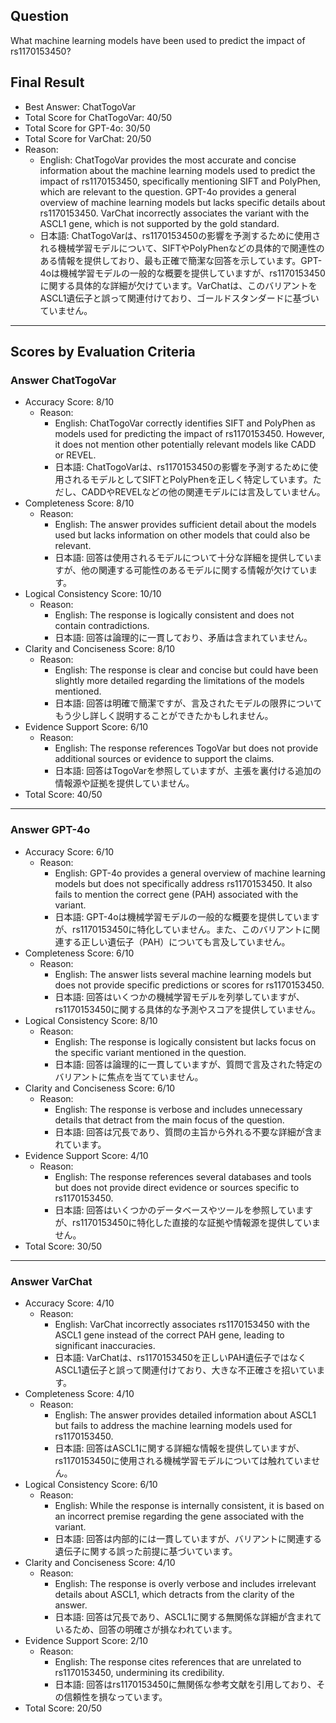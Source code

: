 ## Question

What machine learning models have been used to predict the impact of rs1170153450?

## Final Result

- Best Answer: ChatTogoVar
- Total Score for ChatTogoVar: 40/50
- Total Score for GPT-4o: 30/50
- Total Score for VarChat: 20/50
- Reason:
  - English: ChatTogoVar provides the most accurate and concise information about the machine learning models used to predict the impact of rs1170153450, specifically mentioning SIFT and PolyPhen, which are relevant to the question. GPT-4o provides a general overview of machine learning models but lacks specific details about rs1170153450. VarChat incorrectly associates the variant with the ASCL1 gene, which is not supported by the gold standard.
  - 日本語: ChatTogoVarは、rs1170153450の影響を予測するために使用される機械学習モデルについて、SIFTやPolyPhenなどの具体的で関連性のある情報を提供しており、最も正確で簡潔な回答を示しています。GPT-4oは機械学習モデルの一般的な概要を提供していますが、rs1170153450に関する具体的な詳細が欠けています。VarChatは、このバリアントをASCL1遺伝子と誤って関連付けており、ゴールドスタンダードに基づいていません。

---

## Scores by Evaluation Criteria

### Answer ChatTogoVar
- Accuracy Score: 8/10
  - Reason: 
    - English: ChatTogoVar correctly identifies SIFT and PolyPhen as models used for predicting the impact of rs1170153450. However, it does not mention other potentially relevant models like CADD or REVEL.
    - 日本語: ChatTogoVarは、rs1170153450の影響を予測するために使用されるモデルとしてSIFTとPolyPhenを正しく特定しています。ただし、CADDやREVELなどの他の関連モデルには言及していません。
- Completeness Score: 8/10
  - Reason: 
    - English: The answer provides sufficient detail about the models used but lacks information on other models that could also be relevant.
    - 日本語: 回答は使用されるモデルについて十分な詳細を提供していますが、他の関連する可能性のあるモデルに関する情報が欠けています。
- Logical Consistency Score: 10/10
  - Reason: 
    - English: The response is logically consistent and does not contain contradictions.
    - 日本語: 回答は論理的に一貫しており、矛盾は含まれていません。
- Clarity and Conciseness Score: 8/10
  - Reason: 
    - English: The response is clear and concise but could have been slightly more detailed regarding the limitations of the models mentioned.
    - 日本語: 回答は明確で簡潔ですが、言及されたモデルの限界についてもう少し詳しく説明することができたかもしれません。
- Evidence Support Score: 6/10
  - Reason: 
    - English: The response references TogoVar but does not provide additional sources or evidence to support the claims.
    - 日本語: 回答はTogoVarを参照していますが、主張を裏付ける追加の情報源や証拠を提供していません。
- Total Score: 40/50

---

### Answer GPT-4o
- Accuracy Score: 6/10
  - Reason: 
    - English: GPT-4o provides a general overview of machine learning models but does not specifically address rs1170153450. It also fails to mention the correct gene (PAH) associated with the variant.
    - 日本語: GPT-4oは機械学習モデルの一般的な概要を提供していますが、rs1170153450に特化していません。また、このバリアントに関連する正しい遺伝子（PAH）についても言及していません。
- Completeness Score: 6/10
  - Reason: 
    - English: The answer lists several machine learning models but does not provide specific predictions or scores for rs1170153450.
    - 日本語: 回答はいくつかの機械学習モデルを列挙していますが、rs1170153450に関する具体的な予測やスコアを提供していません。
- Logical Consistency Score: 8/10
  - Reason: 
    - English: The response is logically consistent but lacks focus on the specific variant mentioned in the question.
    - 日本語: 回答は論理的に一貫していますが、質問で言及された特定のバリアントに焦点を当てていません。
- Clarity and Conciseness Score: 6/10
  - Reason: 
    - English: The response is verbose and includes unnecessary details that detract from the main focus of the question.
    - 日本語: 回答は冗長であり、質問の主旨から外れる不要な詳細が含まれています。
- Evidence Support Score: 4/10
  - Reason: 
    - English: The response references several databases and tools but does not provide direct evidence or sources specific to rs1170153450.
    - 日本語: 回答はいくつかのデータベースやツールを参照していますが、rs1170153450に特化した直接的な証拠や情報源を提供していません。
- Total Score: 30/50

---

### Answer VarChat
- Accuracy Score: 4/10
  - Reason: 
    - English: VarChat incorrectly associates rs1170153450 with the ASCL1 gene instead of the correct PAH gene, leading to significant inaccuracies.
    - 日本語: VarChatは、rs1170153450を正しいPAH遺伝子ではなくASCL1遺伝子と誤って関連付けており、大きな不正確さを招いています。
- Completeness Score: 4/10
  - Reason: 
    - English: The answer provides detailed information about ASCL1 but fails to address the machine learning models used for rs1170153450.
    - 日本語: 回答はASCL1に関する詳細な情報を提供していますが、rs1170153450に使用される機械学習モデルについては触れていません。
- Logical Consistency Score: 6/10
  - Reason: 
    - English: While the response is internally consistent, it is based on an incorrect premise regarding the gene associated with the variant.
    - 日本語: 回答は内部的には一貫していますが、バリアントに関連する遺伝子に関する誤った前提に基づいています。
- Clarity and Conciseness Score: 4/10
  - Reason: 
    - English: The response is overly verbose and includes irrelevant details about ASCL1, which detracts from the clarity of the answer.
    - 日本語: 回答は冗長であり、ASCL1に関する無関係な詳細が含まれているため、回答の明確さが損なわれています。
- Evidence Support Score: 2/10
  - Reason: 
    - English: The response cites references that are unrelated to rs1170153450, undermining its credibility.
    - 日本語: 回答はrs1170153450に無関係な参考文献を引用しており、その信頼性を損なっています。
- Total Score: 20/50